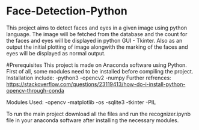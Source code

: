 # Face-Detection-Python
This project aims to detect faces and eyes in a given image using python language. The image will be fetched from the database and the count for the faces and eyes will be displayed in python GUI - Tkinter. Also as an output the initial plotting of image alongwith the marking of the faces and eyes will be displayed as normal output.

#Prerequisites
This project is made on Anaconda software using Python. First of all, some modules need to be installed before compiling the project.
Installation include:
-python3
-opencv2
-numpy
Further refrences:
https://stackoverflow.com/questions/23119413/how-do-i-install-python-opencv-through-conda

Modules Used:
-opencv
-matplotlib
-os
-sqlite3
-tkinter
-PIL

To run the main project download all the files and run the recognizer.ipynb file in your anaconda software after installing the necessary modules.





